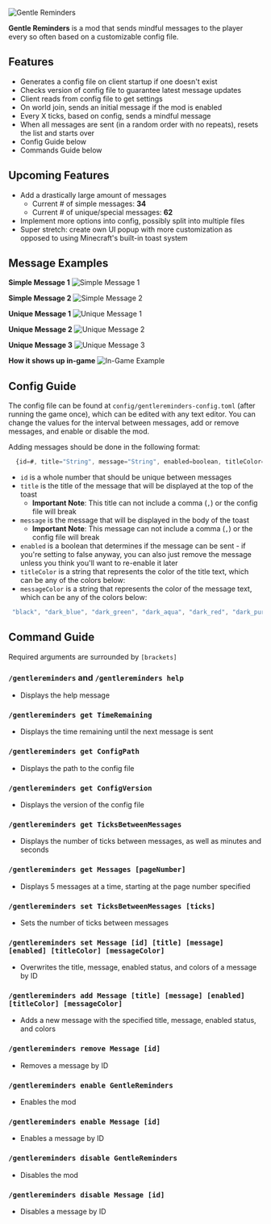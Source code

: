 ![Gentle Reminders](https://i.imgur.com/7Gk5WGY.png)  

**Gentle Reminders** is a mod that sends mindful messages to the player every so often based on a customizable config file.

## Features  
  
- Generates a config file on client startup if one doesn't exist
- Checks version of config file to guarantee latest message updates
- Client reads from config file to get settings
- On world join, sends an initial message if the mod is enabled
- Every X ticks, based on config, sends a mindful message
- When all messages are sent (in a random order with no repeats), resets the list and starts over
- Config Guide below
- Commands Guide below

## Upcoming Features
- Add a drastically large amount of messages
  - Current # of simple messages: **34**
  - Current # of unique/special messages: **62**
- Implement more options into config, possibly split into multiple files
- Super stretch: create own UI popup with more customization as opposed to using Minecraft's built-in toast system

## Message Examples  
  
**Simple Message 1**
![Simple Message 1](https://i.imgur.com/sKQtWIa.png)  
  
**Simple Message 2**
![Simple Message 2](https://i.imgur.com/0MAaaIN.png)  
  
**Unique Message 1**
![Unique Message 1](https://i.imgur.com/qx95uVV.png)

**Unique Message 2**
![Unique Message 2](https://i.imgur.com/sSVDy18.png)

**Unique Message 3**
![Unique Message 3](https://i.imgur.com/1qbRo5u.png)

**How it shows up in-game**
![In-Game Example](https://i.imgur.com/5GP3yGw.png)
  
## Config Guide  
  
The config file can be found at `config/gentlereminders-config.toml` (after running the game once), which can be edited with any text editor. You can change the values for the interval between messages, add or remove messages, and enable or disable the mod.   
  
Adding messages should be done in the following format:
```js
  {id=#, title="String", message="String", enabled=boolean, titleColor="String", messageColor="String"},
```
- `id` is a whole number that should be unique between messages  
- `title` is the title of the message that will be displayed at the top of the toast  
  - **Important Note**: This title can not include a comma (`,`) or the config file will break
- `message` is the message that will be displayed in the body of the toast 
  - **Important Note**: This message can not include a comma (`,`) or the config file will break
- `enabled` is a boolean that determines if the message can be sent - if you're setting to false anyway, you can also just remove the message unless you think you'll want to re-enable it later
- `titleColor` is a string that represents the color of the title text, which can be any of the colors below:
- `messageColor` is a string that represents the color of the message text, which can be any of the colors below:
```js
 "black", "dark_blue", "dark_green", "dark_aqua", "dark_red", "dark_purple", "gold", "gray", "dark_gray", "blue", "green", "aqua", "red", "light_purple", "yellow", "white"
```

## Command Guide
Required arguments are surrounded by `[brackets]`  

### `/gentlereminders` and `/gentlereminders help`
- Displays the help message

### `/gentlereminders get TimeRemaining`
- Displays the time remaining until the next message is sent

### `/gentlereminders get ConfigPath`
- Displays the path to the config file

### `/gentlereminders get ConfigVersion`
- Displays the version of the config file

### `/gentlereminders get TicksBetweenMessages`
- Displays the number of ticks between messages, as well as minutes and seconds

### `/gentlereminders get Messages [pageNumber]`
- Displays 5 messages at a time, starting at the page number specified

### `/gentlereminders set TicksBetweenMessages [ticks]`
- Sets the number of ticks between messages

### `/gentlereminders set Message [id] [title] [message] [enabled] [titleColor] [messageColor]`
- Overwrites the title, message, enabled status, and colors of a message by ID

### `/gentlereminders add Message [title] [message] [enabled] [titleColor] [messageColor]`
- Adds a new message with the specified title, message, enabled status, and colors

### `/gentlereminders remove Message [id]`
- Removes a message by ID

### `/gentlereminders enable GentleReminders`
- Enables the mod

### `/gentlereminders enable Message [id]`
- Enables a message by ID

### `/gentlereminders disable GentleReminders`
- Disables the mod

### `/gentlereminders disable Message [id]`
- Disables a message by ID
